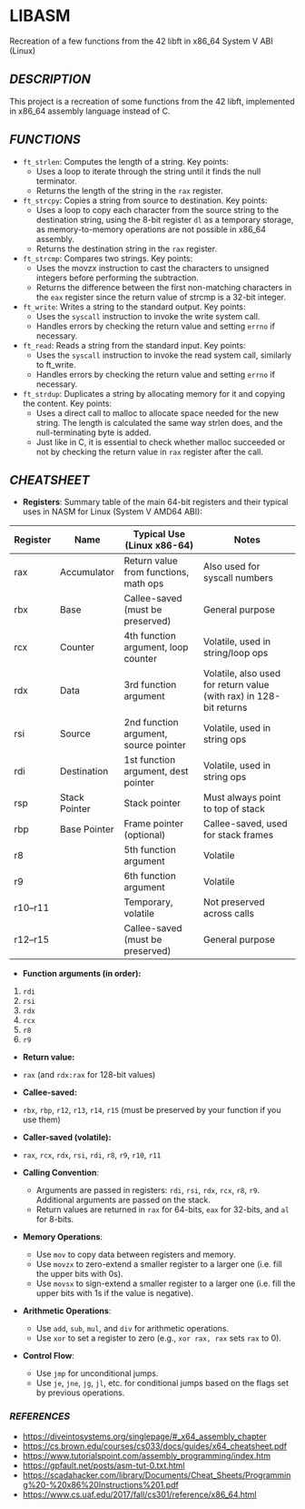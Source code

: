 # LIBASM
Recreation of a few functions from the 42 libft in x86_64 System V ABI (Linux)

## _DESCRIPTION_
This project is a recreation of some functions from the 42 libft, implemented in x86_64 assembly language instead of C.

## _FUNCTIONS_
- `ft_strlen`: Computes the length of a string. Key points:
    - Uses a loop to iterate through the string until it finds the null terminator.
    - Returns the length of the string in the `rax` register.
- `ft_strcpy`: Copies a string from source to destination. Key points:
    - Uses a loop to copy each character from the source string to the destination string, using the 8-bit register `dl` as a temporary storage, as memory-to-memory operations are not possible in x86_64 assembly.
    - Returns the destination string in the `rax` register.
- `ft_strcmp`: Compares two strings. Key points:
    - Uses the movzx instruction to cast the characters to unsigned integers before performing the subtraction.
    - Returns the difference between the first non-matching characters in the `eax` register since the return value of strcmp is a 32-bit integer.
- `ft_write`: Writes a string to the standard output. Key points:
    - Uses the `syscall` instruction to invoke the write system call.
    - Handles errors by checking the return value and setting `errno` if necessary.
- `ft_read`: Reads a string from the standard input. Key points:
    - Uses the `syscall` instruction to invoke the read system call, similarly to ft_write.
    - Handles errors by checking the return value and setting `errno` if necessary.
- `ft_strdup`: Duplicates a string by allocating memory for it and copying the content. Key points:
    - Uses a direct call to malloc to allocate space needed for the new string. The length is calculated the same way strlen does, and the null-terminating byte is added.
    - Just like in C, it is essential to check whether malloc succeeded or not by checking the return value in `rax` register after the call.

## _CHEATSHEET_
- **Registers**:
Summary table of the main 64-bit registers and their typical uses in NASM for Linux (System V AMD64 ABI):

| Register | Name      | Typical Use (Linux x86-64)                | Notes                                 |
|----------|-----------|-------------------------------------------|---------------------------------------|
| rax      | Accumulator | Return value from functions, math ops   | Also used for syscall numbers         |
| rbx      | Base      | Callee-saved (must be preserved)         | General purpose                       |
| rcx      | Counter   | 4th function argument, loop counter      | Volatile, used in string/loop ops     |
| rdx      | Data      | 3rd function argument                    | Volatile, also used for return value (with rax) in 128-bit returns |
| rsi      | Source    | 2nd function argument, source pointer    | Volatile, used in string ops          |
| rdi      | Destination | 1st function argument, dest pointer    | Volatile, used in string ops          |
| rsp      | Stack Pointer | Stack pointer                        | Must always point to top of stack     |
| rbp      | Base Pointer  | Frame pointer (optional)             | Callee-saved, used for stack frames   |
| r8       |           | 5th function argument                    | Volatile                              |
| r9       |           | 6th function argument                    | Volatile                              |
| r10–r11  |           | Temporary, volatile                      | Not preserved across calls            |
| r12–r15  |           | Callee-saved (must be preserved)         | General purpose                       |

- **Function arguments (in order):**
1. `rdi`
2. `rsi`
3. `rdx`
4. `rcx`
5. `r8`
6. `r9`

- **Return value:**  
- `rax` (and `rdx:rax` for 128-bit values)

- **Callee-saved:**  
- `rbx`, `rbp`, `r12`, `r13`, `r14`, `r15` (must be preserved by your function if you use them)

- **Caller-saved (volatile):**  
- `rax`, `rcx`, `rdx`, `rsi`, `rdi`, `r8`, `r9`, `r10`, `r11`

- **Calling Convention**:
    - Arguments are passed in registers: `rdi`, `rsi`, `rdx`, `rcx`, `r8`, `r9`. Additional arguments are passed on the stack.
    - Return values are returned in `rax` for 64-bits, `eax` for 32-bits, and `al` for 8-bits.
- **Memory Operations**:
    - Use `mov` to copy data between registers and memory.
    - Use `movzx` to zero-extend a smaller register to a larger one (i.e. fill the upper bits with 0s).
    - Use `movsx` to sign-extend a smaller register to a larger one (i.e. fill the upper bits with 1s if the value is negative).
- **Arithmetic Operations**:
    - Use `add`, `sub`, `mul`, and `div` for arithmetic operations.
    - Use `xor` to set a register to zero (e.g., `xor rax, rax` sets `rax` to 0).
- **Control Flow**:
    - Use `jmp` for unconditional jumps.
    - Use `je`, `jne`, `jg`, `jl`, etc. for conditional jumps based on the flags set by previous operations.

### _REFERENCES_
- https://diveintosystems.org/singlepage/#_x64_assembly_chapter
- https://cs.brown.edu/courses/cs033/docs/guides/x64_cheatsheet.pdf
- https://www.tutorialspoint.com/assembly_programming/index.htm
- https://gpfault.net/posts/asm-tut-0.txt.html
- https://scadahacker.com/library/Documents/Cheat_Sheets/Programming%20-%20x86%20Instructions%201.pdf
- https://www.cs.uaf.edu/2017/fall/cs301/reference/x86_64.html